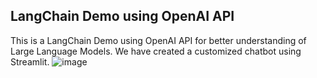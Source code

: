 ## LangChain Demo using OpenAI API
This is a LangChain Demo using OpenAI API for better understanding of Large Language Models. We have created a customized chatbot using Streamlit. 
![image](https://github.com/irtazaaslam/LangChain-Demo-using-OpenAI-API/assets/122581891/7fce5041-01af-4fb0-98f2-32a1a3459959)
